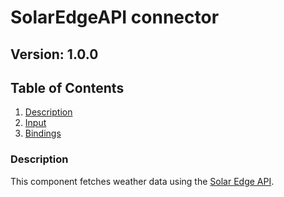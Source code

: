 # SolarEdgeAPI connector

## Version: 1.0.0

## Table of Contents

1. [Description](#description)
2. [Input](#input)
3. [Bindings](#bindings)

### Description

This component fetches weather data using the [Solar Edge API](https://monitoring.solaredge.com/).
